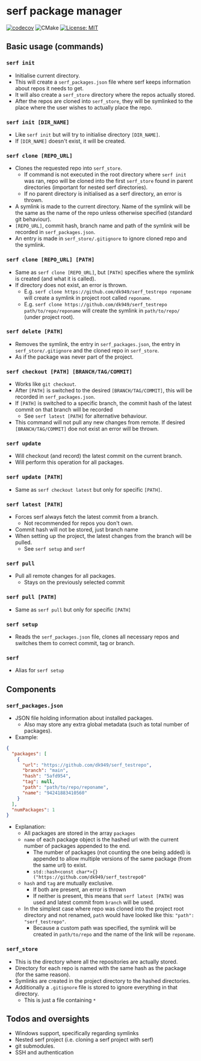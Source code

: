 # serf package manager
[![codecov](https://codecov.io/gh/dk949/serf/branch/dev/graph/badge.svg?token=VTK1DM5RYI)](https://codecov.io/gh/dk949/serf)
![CMake](https://github.com/dk949/serf/actions/workflows/cmake.yml/badge.svg)
[![License: MIT](https://img.shields.io/badge/License-MIT-yellow.svg)](https://opensource.org/licenses/MIT)
## Basic usage (commands)
### `serf init`
* Initialise current directory.
* This will create a `serf_packages.json` file where serf keeps information about repos it needs to get.
* It will also create a `serf_store` directory where the repos actually stored.
* After the repos are cloned into `serf_store`, they will be symlinked to the place where the user wishes to actually place the repo.

### `serf init [DIR_NAME]`
* Like `serf init` but will try to initialise directory `[DIR_NAME]`.
* If `[DIR_NAME]` doesn't exist, it will be created.

### `serf clone [REPO_URL]`
* Clones the requested repo into `serf_store`.
    * If command is not executed in the root directory where `serf init` was ran,
     repo will be cloned into the first `serf_store` found in parent directories
     (important for nested serf directories).
    * If no parent directory is initialised as a serf directory, an error is thrown.
* A symlink is made to the current directory.
 Name of the symlink will be the same as the name of the repo unless otherwise specified (standard git behaviour).
* `[REPO_URL]`, commit hash, branch name and path of the symlink will be recorded in `serf_packages.json`.
* An entry is made in `serf_store/.gitignore` to ignore cloned repo and the symlink.

### `serf clone [REPO_URL] [PATH]`
* Same as `serf clone [REPO_URL]`, but `[PATH]` specifies where the symlink is created (and what it is called).
* If directory does not exist, an error is thrown.
    * E.g. `serf clone https://github.com/dk949/serf_testrepo reponame`
     will create a symlink in project root called `reponame`.
    * E.g. `serf clone https://github.com/dk949/serf_testrepo path/to/repo/reponame`
     will create the symlink in `path/to/repo/` (under project root).

### `serf delete [PATH]`
* Removes the symlink, the entry in `serf_packages.json`, the entry in `serf_store/.gitignore` and the cloned repo in `serf_store`.
* As if the package was never part of the project.

### `serf checkout [PATH] [BRANCH/TAG/COMMIT]`
* Works like `git checkout`.
* After `[PATH]` is switched to the desired `[BRANCH/TAG/COMMIT]`, this will be recorded in `serf_packages.json`.
* If `[PATH]` is switched to a specific branch, the commit hash of the latest commit on that branch will be recorded
    * See `serf latest [PATH]` for alternative behaviour.
* This command will not pull any new changes from remote. If desired `[BRANCH/TAG/COMMIT]` doe not exist an error will be thrown.

### `serf update`
* Will checkout (and record) the latest commit on the current branch.
* Will perform this operation for all packages.

### `serf update [PATH]`
* Same as `serf checkout latest` but only for specific `[PATH]`.

### `serf latest [PATH]`
* Forces serf always fetch the latest commit from a branch.
    * Not recommended for repos you don't own.
* Commit hash will not be stored, just branch name
* When setting up the project, the latest changes from the branch will be pulled.
    * See `serf setup` and `serf`

### `serf pull`
* Pull all remote changes for all packages.
    * Stays on the previously selected commit

### `serf pull [PATH]`
* Same as `serf pull` but only for specific `[PATH]`

### `serf setup`
* Reads the `serf_packages.json` file, clones all necessary repos and switches them to correct commit, tag or branch.

### `serf`
* Alias for `serf setup`

## Components
### `serf_packages.json`
* JSON file holding information about installed packages.
    * Also may store any extra global metadata (such as total number of packages).
* Example:
```JSON
{
  "packages": [
    {
      "url": "https://github.com/dk949/serf_testrepo",
      "branch": "main",
      "hash": "5afd954",
      "tag": null,
      "path": "path/to/repo/reponame",
      "name": "94241883410560"
    }
  ],
  "numPackages": 1
}
```
* Explanation:
    * All packages are stored in the array `packages`
    * `name` of each package object is the hashed url with the current number of packages appended to the end.
        * The number of packages (not counting the one being added) is appended to allow multiple versions of the same package (from the same url) to exist.
        * `std::hash<const char*>{}("https://github.com/dk949/serf_testrepo0"`
    * `hash` and `tag` are mutually exclusive.
        * If both are present, an error is thrown
        * If neither is present, this means that `serf latest [PATH]` was used and latest commit from `branch` will be used.
    * In the simplest case where repo was cloned into the project root directory and not renamed, `path` would have looked like this: `"path": "serf_testrepo"`.
        * Because a custom path was specified, the symlink will be created in `path/to/repo` and the name of the link will be `reponame`.
### `serf_store`
* This is the directory where all the repositories are actually stored.
* Directory for each repo is named with the same hash as the package (for the same reason).
* Symlinks are created in the project directory to the hashed directories.
* Additionally a `.gitignore` file is stored to ignore everything in that directory.
    * This is just a file containing `*`

## Todos and oversights
* Windows support, specifically regarding symlinks
* Nested serf project (i.e. cloning a serf project with serf)
* git submodules.
* SSH and authentication
